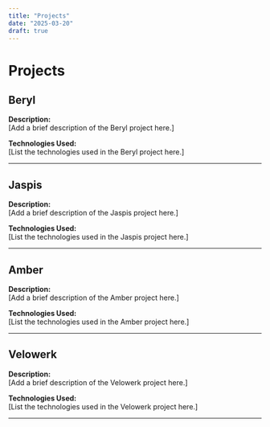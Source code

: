 ```yaml
---
title: "Projects"
date: "2025-03-20"
draft: true
---
```


# Projects

## Beryl
**Description:**  
[Add a brief description of the Beryl project here.]

**Technologies Used:**  
[List the technologies used in the Beryl project here.]

---

## Jaspis
**Description:**  
[Add a brief description of the Jaspis project here.]

**Technologies Used:**  
[List the technologies used in the Jaspis project here.]

---

## Amber
**Description:**  
[Add a brief description of the Amber project here.]

**Technologies Used:**  
[List the technologies used in the Amber project here.]

---

## Velowerk
**Description:**  
[Add a brief description of the Velowerk project here.]

**Technologies Used:**  
[List the technologies used in the Velowerk project here.]

---
